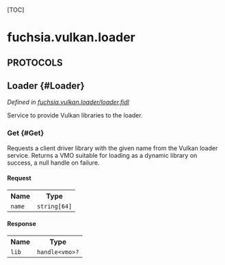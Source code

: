 [TOC]

# fuchsia.vulkan.loader


## **PROTOCOLS**

## Loader {#Loader}
*Defined in [fuchsia.vulkan.loader/loader.fidl](https://fuchsia.googlesource.com/fuchsia/+/master/sdk/fidl/fuchsia.vulkan.loader/loader.fidl#9)*

<p>Service to provide Vulkan libraries to the loader.</p>

### Get {#Get}

<p>Requests a client driver library with the given name from the Vulkan loader
service. Returns a VMO suitable for loading as a dynamic library on
success, a null handle on failure.</p>

#### Request
<table>
    <tr><th>Name</th><th>Type</th></tr>
    <tr>
            <td><code>name</code></td>
            <td>
                <code>string[64]</code>
            </td>
        </tr></table>


#### Response
<table>
    <tr><th>Name</th><th>Type</th></tr>
    <tr>
            <td><code>lib</code></td>
            <td>
                <code>handle&lt;vmo&gt;?</code>
            </td>
        </tr></table>

















